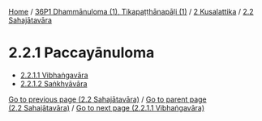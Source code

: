 
[Home](/) / [36P1 Dhammānuloma (1), Tikapaṭṭhānapāḷi (1)](../...md) / [2 Kusalattika](...md) / [2.2 Sahajātavāra](../36P1/2/2.2.md)

# 2.2.1 Paccayānuloma

* [2.2.1.1 Vibhaṅgavāra](2.2.1/2.2.1.1.md)
* [2.2.1.2 Saṅkhyāvāra](2.2.1/2.2.1.2.md)

[Go to previous page (2.2 Sahajātavāra)](../36P1/2/2.2.md) / [Go to parent page (2.2 Sahajātavāra)](../36P1/2/2.2.md) / [Go to next page (2.2.1.1 Vibhaṅgavāra)](2.2.1/2.2.1.1.md)


